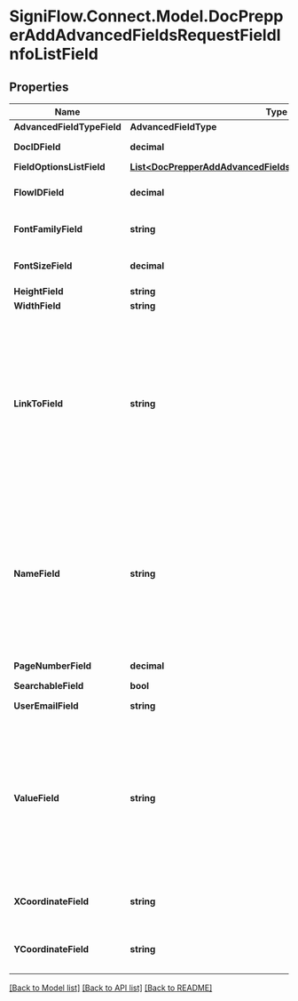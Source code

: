 # SigniFlow.Connect.Model.DocPrepperAddAdvancedFieldsRequestFieldInfoListField

## Properties

Name | Type | Description | Notes
------------ | ------------- | ------------- | -------------
**AdvancedFieldTypeField** | **AdvancedFieldType** |  | 
**DocIDField** | **decimal** | Document ID field. | 
**FieldOptionsListField** | [**List&lt;DocPrepperAddAdvancedFieldsRequestFieldOptionsListField&gt;**](DocPrepperAddAdvancedFieldsRequestFieldOptionsListField.md) |  | [optional] 
**FlowIDField** | **decimal** | Document Flow ID field. | 
**FontFamilyField** | **string** | Font family of the text in the field | 
**FontSizeField** | **decimal** | Font size of the text in the field | 
**HeightField** | **string** | Field height | 
**WidthField** | **string** | Field Width | 
**LinkToField** | **string** | This field is used to link fields together and allow users to fill in specific portions of the document based on a checkbox with the same LinkedTo Value. | 
**NameField** | **string** | This field is used when you need to define the field embedded in the document with a unique name that can be referenced later. | 
**PageNumberField** | **decimal** | Field page number. | 
**SearchableField** | **bool** |  | 
**UserEmailField** | **string** | User email address. | 
**ValueField** | **string** | If you would like to fill in a predefined value that will appear on the document - you can fill it in here - this can be editted by the end user. | 
**XCoordinateField** | **string** | X-coordinates of field on the page | 
**YCoordinateField** | **string** | Y-coordinates of field on the page | 

[[Back to Model list]](../README.md#documentation-for-models) [[Back to API list]](../README.md#documentation-for-api-endpoints) [[Back to README]](../README.md)

